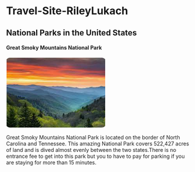 # Travel-Site-RileyLukach
<!DOCTYPE html>
<html>
  <h2>National Parks in the United States</h2>
  <h4>Great Smoky Mountains National Park</h4>
<p><a href="https://www.explorebrysoncity.com/things-to-do/great-smoky-mountains-national-park/"><img src="great.png.png" alt="great"></a></p>
<p>Great Smoky Mountains National Park is located on the border of North Carolina and Tennessee. This amazing National Park covers 522,427 acres of land and is dived almost evenly between the two states.There is no entrance fee to get into this park but you to have to pay for parking if you are staying for more than 15 minutes.</p>

